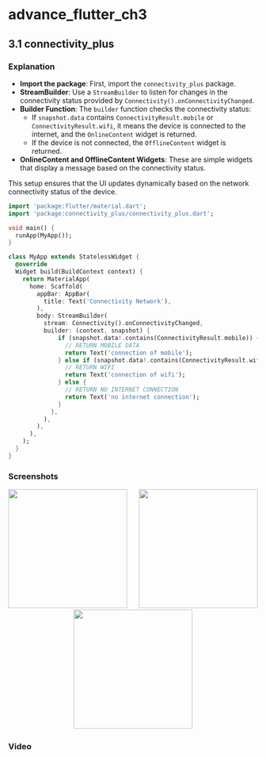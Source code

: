 # advance_flutter_ch3
##  3.1 connectivity_plus

### Explanation
- **Import the package**: First, import the `connectivity_plus` package.
- **StreamBuilder**: Use a `StreamBuilder` to listen for changes in the connectivity status provided by `Connectivity().onConnectivityChanged`.
- **Builder Function**: The `builder` function checks the connectivity status:
  - If `snapshot.data` contains `ConnectivityResult.mobile` or `ConnectivityResult.wifi`, it means the device is connected to the internet, and the `OnlineContent` widget is returned.
  - If the device is not connected, the `OfflineContent` widget is returned.
- **OnlineContent and OfflineContent Widgets**: These are simple widgets that display a message based on the connectivity status.

This setup ensures that the UI updates dynamically based on the network connectivity status of the device.


```dart
import 'package:flutter/material.dart';
import 'package:connectivity_plus/connectivity_plus.dart';

void main() {
  runApp(MyApp());
}

class MyApp extends StatelessWidget {
  @override
  Widget build(BuildContext context) {
    return MaterialApp(
      home: Scaffold(
        appBar: AppBar(
          title: Text('Connectivity Network'),
        ),
        body: StreamBuilder(
          stream: Connectivity().onConnectivityChanged,
          builder: (context, snapshot) {
              if (snapshot.data!.contains(ConnectivityResult.mobile)) {
                // RETURN MOBILE DATA
                return Text('connection of mobile');
              } else if (snapshot.data!.contains(ConnectivityResult.wifi)) {
                // RETURN WIFI
                return Text('connection of wifi');
              } else {  
                // RETURN NO INTERNET CONNECTION
                return Text('no internet connection');
              }
            },
          ),
        ),
      ),
    );
  }
}
```



### Screenshots

<div align="center">
  <img src= "https://github.com/DarshanPatel311/advance_flutter_ch3/assets/143177575/030f238f-5807-4230-a8bf-541c0ba18a5f"  width = 240> &nbsp;&nbsp;&nbsp;&nbsp;
  <img src= "https://github.com/DarshanPatel311/advance_flutter_ch3/assets/143177575/118337cc-6448-4eba-84f2-c8d4df4c39ec" width = 240> &nbsp;&nbsp;&nbsp;&nbsp;
  <img src= "https://github.com/DarshanPatel311/advance_flutter_ch3/assets/143177575/f24641bc-06c3-47fe-a661-b060821d73b3" width = 240> &nbsp;&nbsp;&nbsp;&nbsp;
</div>

### Video 

